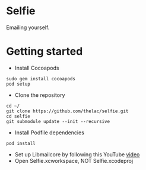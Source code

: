 # Selfie
Emailing yourself.

# Getting started
- Install Cocoapods
```
sudo gem install cocoapods
pod setup
```
- Clone the repository
```
cd ~/
git clone https://github.com/thelac/selfie.git
cd selfie
git submodule update --init --recursive
```
- Install Podfile dependencies
```
pod install
```
- Set up Libmailcore by following this YouTube [video](https://www.youtube.com/watch?v=9fAo6oBzlQI)
- Open Selfie.xcworkspace, NOT Selfie.xcodeproj
